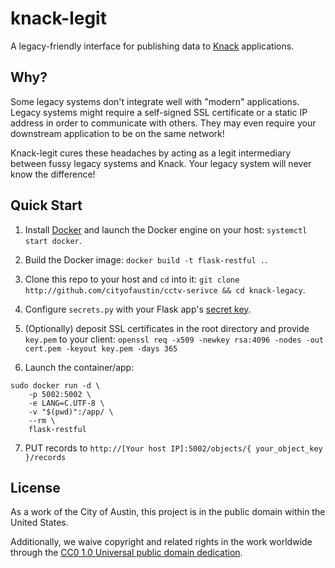 #  knack-legit

A legacy-friendly interface for publishing data to [Knack](http://knack.com) applications.

## Why?

Some legacy systems don't integrate well with "modern" applications. Legacy systems might require a self-signed SSL certificate or a static IP address in order to communicate with others. They may even require your downstream application to be on the same network!

Knack-legit cures these headaches by acting as a legit intermediary between fussy legacy systems and Knack. Your legacy system will never know the difference!

##  Quick Start

1. Install [Docker](https://docs.docker.com/) and launch the Docker engine on your host: `systemctl start docker`.

2. Build the Docker image: `docker build -t flask-restful .`.

3. Clone this repo to your host and `cd` into it: `git clone http://github.com/cityofaustin/cctv-serivce && cd knack-legacy`.

4. Configure `secrets.py` with your Flask app's [secret key](http://flask.pocoo.org/docs/0.12/quickstart/#sessions).

5. (Optionally) deposit SSL certificates in the root directory and provide `key.pem` to your client:  `openssl req -x509 -newkey rsa:4096 -nodes -out cert.pem -keyout key.pem -days 365`

6. Launch the container/app: 

```
sudo docker run -d \
    -p 5002:5002 \
    -e LANG=C.UTF-8 \
    -v "$(pwd)":/app/ \
    --rm \
    flask-restful
```

7. PUT records to `http://[Your host IP]:5002/objects/{ your_object_key }/records`

## License

As a work of the City of Austin, this project is in the public domain within the United States.

Additionally, we waive copyright and related rights in the work worldwide through the [CC0 1.0 Universal public domain dedication](https://creativecommons.org/publicdomain/zero/1.0/).